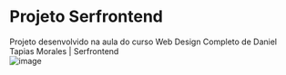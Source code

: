 # Projeto Serfrontend
Projeto desenvolvido na aula do curso Web Design Completo de Daniel Tapias Morales | Serfrontend
<br>
![image](https://github.com/ViniciusPess/Projeto1Serfrontend/assets/113379730/df0be0f3-b05d-489a-84f8-aee0c60500c5)
